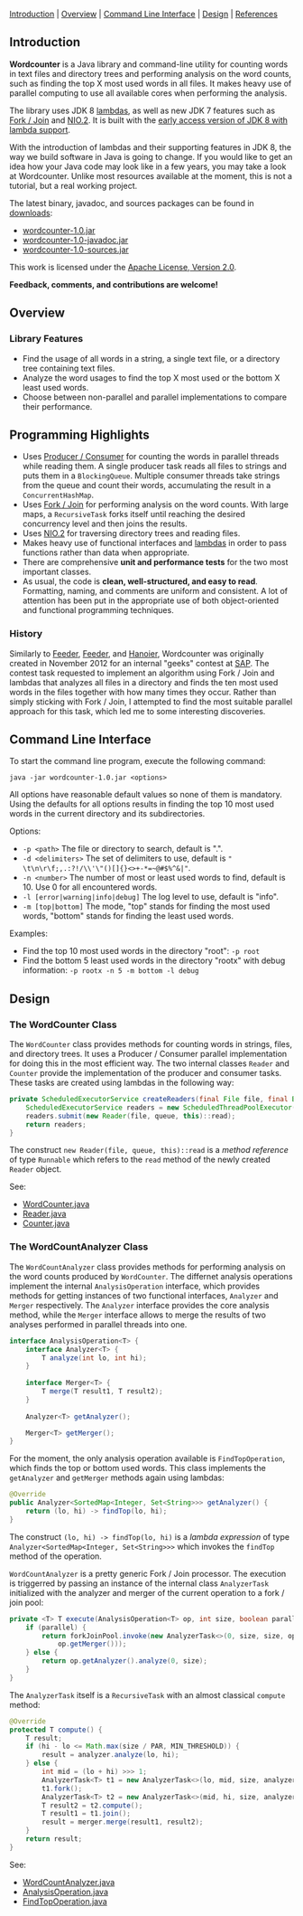 [Introduction](#Introduction) | [Overview](#Overview) | [Command Line Interface](#CommandLineInterface) | [Design](#Design) | [References](#References)

## <a id="Introduction"></a>Introduction

**Wordcounter** is a Java library and command-line utility for counting words in text files and directory trees and performing analysis on the word counts, such as finding the top X most used words in all files. It makes heavy use of parallel computing to use all available cores when performing the analysis.

The library uses JDK 8 [lambdas](http://openjdk.java.net/projects/lambda/), as well as new JDK 7 features such as [Fork / Join](http://docs.oracle.com/javase/tutorial/essential/concurrency/forkjoin.html) and [NIO.2](http://docs.oracle.com/javase/tutorial/essential/io/fileio.html). It is built with the [early access version of JDK 8 with lambda support](http://jdk8.java.net/lambda/).

With the introduction of lambdas and their supporting features in JDK 8, the way we build software in Java is going to change. If you would like to get an idea how your Java code may look like in a few years, you may take a look at Wordcounter. Unlike most resources available at the moment, this is not a tutorial, but a real working project.

The latest binary, javadoc, and sources packages can be found in [downloads](https://github.com/downloads/stoyanr/Wordcounter/):
+ [wordcounter-1.0.jar](https://github.com/downloads/stoyanr/Wordcounter/wordcounter-1.0-javadoc.jar)
+ [wordcounter-1.0-javadoc.jar](https://github.com/downloads/stoyanr/Wordcounter/wordcounter-1.0-javadoc.jar)
+ [wordcounter-1.0-sources.jar](https://github.com/downloads/stoyanr/Wordcounter/wordcounter-1.0-sources.jar)

This work is licensed under the [Apache License, Version 2.0](http://www.apache.org/licenses/LICENSE-2.0).

**Feedback, comments, and contributions are welcome!**

## <a id="Overview"></a>Overview

### Library Features

+ Find the usage of all words in a string, a single text file, or a directory tree containing text files.
+ Analyze the word usages to find the top X most used or the bottom X least used words.
+ Choose between non-parallel and parallel implementations to compare their performance.

## Programming Highlights

+ Uses [Producer / Consumer](http://en.wikipedia.org/wiki/Producer-consumer_problem) for counting the words in parallel threads while reading them. A single producer task reads all files to strings and puts them in a `BlockingQueue`. Multiple consumer threads take strings from the queue and count their words, accumulating the result in a `ConcurrentHashMap`.
+ Uses [Fork / Join](http://docs.oracle.com/javase/tutorial/essential/concurrency/forkjoin.html) for performing analysis on the word counts. With large maps, a `RecursiveTask` forks itself until reaching the desired concurrency level and then joins the results.
+ Uses [NIO.2](http://docs.oracle.com/javase/tutorial/essential/io/fileio.html) for traversing directory trees and reading files.
+ Makes heavy use of functional interfaces and [lambdas](http://openjdk.java.net/projects/lambda/) in order to pass functions rather than data when appropriate.  
+ There are comprehensive **unit and performance tests** for the two most important classes. 
+ As usual, the code is **clean, well-structured, and easy to read**. Formatting, naming, and comments are uniform and consistent. A lot of attention has been put in the appropriate use of both object-oriented and functional programming techniques.

### History

Similarly to [Feeder](https://github.com/stoyanr/Feeder), [Feeder](https://github.com/stoyanr/Todor), and [Hanoier](https://github.com/stoyanr/Hanoier), Wordcounter was originally created in November 2012 for an internal "geeks" contest at [SAP](http://www.sap.com). The contest task requested to implement an algorithm using Fork / Join and lambdas that analyzes all files in a directory and finds the ten most used words in the files together with how many times they occur. Rather than simply sticking with Fork / Join, I attempted to find the most suitable parallel approach for this task, which led me to some interesting discoveries.

## <a id="CommandLineInterface"></a>Command Line Interface

To start the command line program, execute the following command:

```
java -jar wordcounter-1.0.jar <options>
```

All options have reasonable default values so none of them is mandatory. Using the defaults for all options results in finding the top 10 most used words in the current directory and its subdirectories.

Options:
+ `-p <path>` The file or directory to search, default is ".".
+ `-d <delimiters>` The set of delimiters to use, default is `" \t\n\r\f;,.:?!/\\'\"()[]{}<>+-*=~@#$%^&|"`.
+ `-n <number>` The number of most or least used words to find, default is 10. Use 0 for all encountered words.
+ `-l [error|warning|info|debug]` The log level to use, default is "info". 
+ `-m [top|bottom]` The mode, "top" stands for finding the most used words, "bottom" stands for finding the least used words.

Examples:
+ Find the top 10 most used words in the directory "root": `-p root`
+ Find the bottom 5 least used words in the directory "rootx" with debug information: `-p rootx -n 5 -m bottom -l debug`

## <a id="Design"></a>Design

### The WordCounter Class

The `WordCounter` class provides methods for counting words in strings, files, and directory trees. It uses a Producer / Consumer parallel implementation for doing this in the most efficient way. The two internal classes `Reader` and `Counter` provide the implementation of the producer and consumer tasks. These tasks are created using lambdas in the following way:

```java
private ScheduledExecutorService createReaders(final File file, final BlockingQueue<String> queue) {
    ScheduledExecutorService readers = new ScheduledThreadPoolExecutor(1);
    readers.submit(new Reader(file, queue, this)::read);
    return readers;
}
```

The construct `new Reader(file, queue, this)::read` is a *method reference* of type `Runnable` which refers to the `read` method of the newly created `Reader` object.

See:
+ [WordCounter.java](blob/master/wordcounter/src/com/stoyanr/wordcounter/WordCounter.java)
+ [Reader.java](blob/master/wordcounter/src/com/stoyanr/wordcounter/Reader.java)
+ [Counter.java](blob/master/wordcounter/src/com/stoyanr/wordcounter/Counter.java)

### The WordCountAnalyzer Class

The `WordCountAnalyzer` class provides methods for performing analysis on the word counts produced by `WordCounter`. The differnet analysis operations implement the internal `AnalysisOperation` interface, which provides methods for getting instances of two functional interfaces, `Analyzer` and `Merger` respectively. The `Analyzer` interface provides the core analysis method, while the `Merger` interface allows to merge the results of two analyses performed in parallel threads into one.

```java
interface AnalysisOperation<T> {
    interface Analyzer<T> {
        T analyze(int lo, int hi);
    }
    
    interface Merger<T> {
        T merge(T result1, T result2);
    }    
    
    Analyzer<T> getAnalyzer();

    Merger<T> getMerger();
}
```

For the moment, the only analysis operation available is `FindTopOperation`, which finds the top or bottom used words. This class implements the `getAnalyzer` and `getMerger` methods again using lambdas:

```java
@Override
public Analyzer<SortedMap<Integer, Set<String>>> getAnalyzer() {
    return (lo, hi) -> findTop(lo, hi);
}
```

The construct `(lo, hi) -> findTop(lo, hi)` is a *lambda expression* of type `Analyzer<SortedMap<Integer, Set<String>>>` which invokes the `findTop` method of the operation.

`WordCountAnalyzer` is a pretty generic Fork / Join processor. The execution is triggerred by passing an instance of the internal class `AnalyzerTask` initialized with the analyzer and merger of the current operation to a fork / join pool:

```java
private <T> T execute(AnalysisOperation<T> op, int size, boolean parallel) {
    if (parallel) {
        return forkJoinPool.invoke(new AnalyzerTask<>(0, size, size, op.getAnalyzer(),
            op.getMerger()));
    } else {
        return op.getAnalyzer().analyze(0, size);
    }
}
```

The `AnalyzerTask` itself is a `RecursiveTask` with an almost classical `compute` method:

```java
@Override
protected T compute() {
    T result;
    if (hi - lo <= Math.max(size / PAR, MIN_THRESHOLD)) {
        result = analyzer.analyze(lo, hi);
    } else {
        int mid = (lo + hi) >>> 1;
        AnalyzerTask<T> t1 = new AnalyzerTask<>(lo, mid, size, analyzer, merger);
        t1.fork();
        AnalyzerTask<T> t2 = new AnalyzerTask<>(mid, hi, size, analyzer, merger);
        T result2 = t2.compute();
        T result1 = t1.join();
        result = merger.merge(result1, result2);
    }
    return result;
}
```
See:
+ [WordCountAnalyzer.java](blob/master/wordcounter/src/com/stoyanr/wordcounter/WordCountAnalyzer.java)
+ [AnalysisOperation.java](blob/master/wordcounter/src/com/stoyanr/wordcounter/AnalysisOperation.java)
+ [FindTopOperation.java](blob/master/wordcounter/src/com/stoyanr/wordcounter/FindTopOperation.java)

